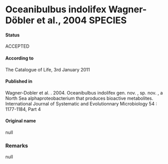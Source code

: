 # Oceanibulbus indolifex Wagner-Döbler et al., 2004 SPECIES

#### Status
ACCEPTED

#### According to
The Catalogue of Life, 3rd January 2011

#### Published in
Wagner-Dobler et al. . 2004. Oceanibulbus indolifex gen. nov. , sp. nov. , a North Sea alphaproteobacterium that produces bioactive metabolites. International Journal of Systematic and Evolutionnary Microbiology 54 : 1177-1184, Part 4

#### Original name
null

### Remarks
null